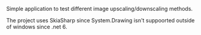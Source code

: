 Simple application to test different image upscaling/downscaling methods.

The project uses SkiaSharp since System.Drawing isn't suppoorted outside of windows since .net 6.
